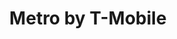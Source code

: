 ---
title: "Metro by T-Mobile"
url: /chicago/metro-by-t-mobile-south-stony-island-avenue/
shop: mobile phone
---